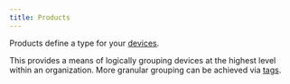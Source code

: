 ```yaml
---
title: Products
---
```


Products define a type for your [devices](devices).

This provides a means of logically grouping devices at the highest level within an organization. More granular grouping can be achieved via [tags](devices#tags).
